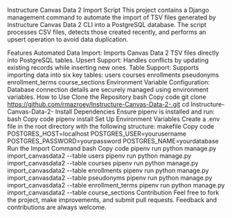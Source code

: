 Instructure Canvas Data 2 Import Script
This project contains a Django management command to automate the import of TSV files generated by Instructure Canvas Data 2 CLI into a PostgreSQL database. The script processes CSV files, detects those created recently, and performs an upsert operation to avoid data duplication.

Features
Automated Data Import: Imports Canvas Data 2 TSV files directly into PostgreSQL tables.
Upsert Support: Handles conflicts by updating existing records while inserting new ones.
Table Support: Supports importing data into six key tables:
users
courses
enrollments
pseudonyms
enrollment_terms
course_sections
Environment Variable Configuration: Database connection details are securely managed using environment variables.
How to Use
Clone the Repository
bash
Copy code
git clone https://github.com/rmazroey/Instructure-Canvas-Data-2-.git
cd Instructure-Canvas-Data-2-
Install Dependencies
Ensure pipenv is installed and run:
bash
Copy code
pipenv install
Set Up Environment Variables
Create a .env file in the root directory with the following structure:
makefile
Copy code
POSTGRES_HOST=localhost
POSTGRES_USER=yourusername
POSTGRES_PASSWORD=yourpassword
POSTGRES_NAME=yourdatabase
Run the Import Command
bash
Copy code
pipenv run python manage.py import_canvasdata2 --table users
pipenv run python manage.py import_canvasdata2 --table courses
pipenv run python manage.py import_canvasdata2 --table enrollments
pipenv run python manage.py import_canvasdata2 --table pseudonyms
pipenv run python manage.py import_canvasdata2 --table enrollment_terms
pipenv run python manage.py import_canvasdata2 --table course_sections
Contribution
Feel free to fork the project, make improvements, and submit pull requests. Feedback and contributions are always welcome.
